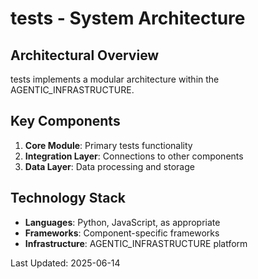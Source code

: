 # tests - System Architecture

## Architectural Overview

tests implements a modular architecture within the AGENTIC_INFRASTRUCTURE.

## Key Components

1. **Core Module**: Primary tests functionality
2. **Integration Layer**: Connections to other components
3. **Data Layer**: Data processing and storage

## Technology Stack

- **Languages**: Python, JavaScript, as appropriate
- **Frameworks**: Component-specific frameworks
- **Infrastructure**: AGENTIC_INFRASTRUCTURE platform

Last Updated: 2025-06-14
